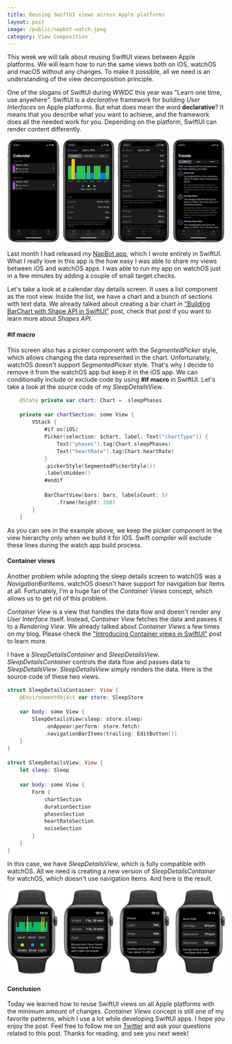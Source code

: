 ```yaml
---
title: Reusing SwiftUI views across Apple platforms
layout: post
image: /public/napbot-watch.jpeg
category: View Composition
---
```


This week we will talk about reusing SwiftUI views between Apple platforms. We will learn how to run the same views both on iOS, watchOS and macOS without any changes. To make it possible, all we need is an understanding of the view decomposition principle.

One of the slogans of SwiftUI during *WWDC* this year was "Learn one time, use anywhere". SwiftUI is a *declarative* framework for building *User Interfaces* on Apple platforms. But what does mean the word **declarative**? It means that you describe what you want to achieve, and the framework does all the needed work for you. Depending on the platform, SwiftUI can render content differently.

![napbot-screenshot](/public/napbot.jpeg)

Last month I had released my [NapBot app](https://napbot.swiftwithmajid.com), which I wrote entirely in SwiftUI. What I really love in this app is the how easy I was able to share my views between iOS and watchOS apps. I was able to run my app on watchOS just in a few minutes by adding a couple of small target checks. 

Let's take a look at a calendar day details screen. It uses a list component as the root view. Inside the list, we have a chart and a bunch of sections with text data. We already talked about creating a bar chart in ["Building BarChart with Shape API in SwiftUI"](/2019/08/14/building-barchart-with-shape-api-in-swiftui/) post, check that post if you want to learn more about *Shapes API*.

#### #if macro
This screen also has a picker component with the *SegmentedPicker* style, which allows changing the data represented in the chart. Unfortunately, watchOS doesn't support *SegmentedPicker* style. That's why I decide to remove it from the watchOS app but keep it in the iOS app. We can conditionally include or exclude code by using **#if macro** in SwiftUI. Let's take a look at the source code of my *SleepDetailsView*.

```swift
    @State private var chart: Chart = .sleepPhases

    private var chartSection: some View {
        VStack {
            #if os(iOS)
            Picker(selection: $chart, label: Text("chartType")) {
                Text("phases").tag(Chart.sleepPhases)
                Text("heartRate").tag(Chart.heartRate)
            }
            .pickerStyle(SegmentedPickerStyle())
            .labelsHidden()
            #endif

            BarChartView(bars: bars, labelsCount: 5)
                .frame(height: 280)
        }
    }
```

As you can see in the example above, we keep the picker component in the view hierarchy only when we build it for iOS. Swift compiler will exclude these lines during the watch app build process.

#### Container views
Another problem while adopting the sleep details screen to watchOS was a *NavigationBarItems*. watchOS doesn't have support for navigation bar items at all. Fortunately, I'm a huge fan of the *Container Views* concept, which allows us to get rid of this problem.

*Container View* is a view that handles the data flow and doesn't render any *User Interface* itself. Instead, *Container View* fetches the data and passes it to a *Rendering View*. We already talked about *Container Views* a few times on my blog. Please check the ["Introducing Container views in SwiftUI"](/2019/07/31/introducing-container-views-in-swiftui/) post to learn more.

I have a *SleepDetailsContainer* and *SleepDetailsView*. *SleepDetailsContainer* controls the data flow and passes data to *SleepDetailsView*. *SleepDetailsView* simply renders the data. Here is the source code of these two views.

```swift
struct SleepDetailsContainer: View {
    @EnvironmentObject var store: SleepStore

    var body: some View {
        SleepDetailsView(sleep: store.sleep)
            .onAppear(perform: store.fetch)
            .navigationBarItems(trailing: EditButton())
    }
}

struct SleepDetailsView: View {
    let sleep: Sleep

    var body: some View {
        Form {
            chartSection
            durationSection
            phasesSection
            heartRateSection
            noiseSection
        }
    }
}
```

In this case, we have *SleepDetailsView*, which is fully compatible with watchOS. All we need is creating a new version of *SleepDetailsContainer* for watchOS, which doesn't use navigation items. And here is the result.

![napbot-watch-screenshot](/public/napbot-watch.jpeg)

#### Conclusion
Today we learned how to reuse SwiftUI views on all Apple platforms with the minimum amount of changes. *Container Views* concept is still one of my favorite patterns, which I use a lot while developing SwiftUI apps. I hope you enjoy the post. Feel free to follow me on [Twitter](https://twitter.com/mecid) and ask your questions related to this post. Thanks for reading, and see you next week! 